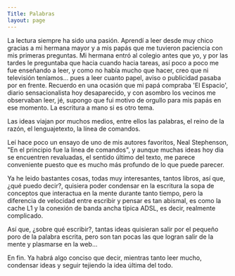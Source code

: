 ```yaml
---
Title: Palabras
layout: page
---
```


La lectura siempre ha sido una pasión. Aprendí a leer desde muy chico gracias a mi hermana mayor y a mis papás que me tuvieron paciencia con mis primeras preguntas. Mi hermana entró al colegio antes que yo, y por las tardes le preguntaba que hacia cuando hacia tareas, así poco a poco me fue enseñando a leer, y como no había mucho que hacer, creo que ni televisión teníamos... pues a leer cuanto papel, aviso o publicidad pasaba por en frente. Recuerdo en una ocasión que mi papá compraba 'El Espacio', diario sensacionalista hoy desaparecido, y con asombro los vecinos me observaban leer, jé, supongo que fui motivo de orgullo para mis papás en ese momento. La escritura a mano si es otro tema.

Las ideas viajan por muchos medios, entre ellos las palabras, el reino de la razón, el lenguajetexto, la línea de comandos.

Leí hace poco un ensayo de uno de mis autores favoritos, Neal Stephenson, "En el principio fue la linea de comandos", y aunque muchas ideas hoy dia se encuentren revaluadas, el sentido último del texto, me parece conveniente puesto que es mucho más profundo de lo que puede parecer.

Ya he leido bastantes cosas, todas muy interesantes, tantos libros, así que, ¿qué puedo decir?, quisiera poder condensar en la escritura la sopa de conceptos que interactua en la mente durante tanto tiempo, pero la diferencia de velocidad entre escribir y pensar es tan abismal, es como la cache L1 y la conexión de banda ancha típica ADSL, es decir, realmente complicado.

Así que, ¿sobre qué escribir?, tantas ideas quisieran salir por el pequeño poro de la palabra escrita, pero son tan pocas las que logran salir de la mente y plasmarse en la web...

En fin. Ya habrá algo conciso que decir, mientras tanto leer mucho, condensar ideas y seguir tejiendo la idea última del todo.
